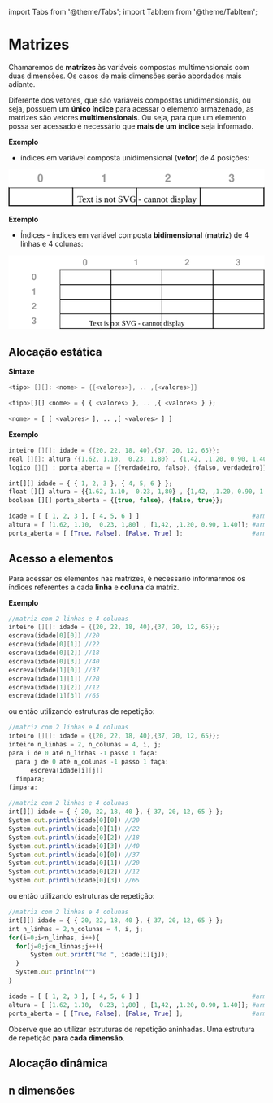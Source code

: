 import Tabs from '@theme/Tabs';
import TabItem from '@theme/TabItem';

# Matrizes

Chamaremos de **matrizes** às variáveis compostas multimensionais com duas dimensões. Os casos de mais dimensões serão abordados mais adiante.

Diferente dos vetores, que são variáveis compostas unidimensionais, ou seja, possuem um **único índice** para acessar o elemento armazenado, as matrizes são vetores **multimensionais**. Ou seja, para que um elemento possa ser acessado é necessário que **mais de um índice** seja informado.



**Exemplo**
- índices em variável composta unidimensional (**vetor**) de 4 posições:

![Matrizes](imagens/vetores.drawio.svg)


**Exemplo**
- Índices - índices em variável composta **bidimensional** (**matriz**) de 4 linhas e 4 colunas:

![Matrizes](imagens/matrizes.drawio.svg)

## Alocação estática

**Sintaxe**

<Tabs groupId='language'>
  <TabItem value="pseudocodigo" label="Pseudocódigo" default>

  ```c
  <tipo> [][]: <nome> = {{<valores>}, .. ,{<valores>}}
  ```

  </TabItem>
  <TabItem value="java" label="Java">

  ```javascript
  <tipo>[][] <nome> = { { <valores> }, .. ,{ <valores> } };
  ```

  </TabItem>
  <TabItem value="python" label="Python">

  ```python
  <nome> = [ [ <valores> ], .. ,[ <valores> ] ]
  ```

  </TabItem>
</Tabs>

**Exemplo**

<Tabs groupId='language'>
  <TabItem value="pseudocodigo" label="Pseudocódigo" default>

  ```c
  inteiro [][]: idade = {{20, 22, 18, 40},{37, 20, 12, 65}};                  //armazena informações de idade de 2 grupos com 4 pessoas cada grupo
  real [][]: altura {{1.62, 1.10,  0.23, 1,80} , {1,42, ,1.20, 0.90, 1.40} }; //armazena informações da altura de 2 grupos com 4 pessoas cada grupo
  logico [][] : porta_aberta = {{verdadeiro, falso}, {falso, verdadeiro}};    //armazena informações sobre portas em 2 andares
  ```

  </TabItem>
  <TabItem value="java" label="Java">

  ```javascript
  int[][] idade = { { 1, 2, 3 }, { 4, 5, 6 } };                                 //armazena informações de idade de 2 grupos com 4 pessoas cada grupo
  float [][] altura = {{1.62, 1.10,  0.23, 1,80} , {1,42, ,1.20, 0.90, 1.40} }; //armazena informações da altura de 2 grupos com 4 pessoas cada grupo
  boolean [][] porta_aberta = {{true, false}, {false, true}};                   //armazena informações sobre portas em 2 andares
  ```

  </TabItem>
  <TabItem value="python" label="Python">

  ```python
  idade = [ [ 1, 2, 3 ], [ 4, 5, 6 ] ]                               #armazena informações de idade de 2 grupos com 4 pessoas cada grupo
  altura = [ [1.62, 1.10,  0.23, 1,80] , [1,42, ,1.20, 0.90, 1.40]]; #armazena informações da altura de 2 grupos com 4 pessoas cada grupo
  porta_aberta = [ [True, False], [False, True] ];                   #armazena informações sobre portas em 2 andares
  
  ```

  </TabItem>
</Tabs>

## Acesso a elementos

Para acessar os elementos nas matrizes, é necessário informarmos os índices referentes a cada **linha** e **coluna** da matriz.

**Exemplo**

<Tabs groupId='language'>
  <TabItem value="pseudocodigo" label="Pseudocódigo" default>

  ```c
  //matriz com 2 linhas e 4 colunas
  inteiro [][]: idade = {{20, 22, 18, 40},{37, 20, 12, 65}};
  escreva(idade[0][0]) //20
  escreva(idade[0][1]) //22
  escreva(idade[0][2]) //18
  escreva(idade[0][3]) //40
  escreva(idade[1][0]) //37
  escreva(idade[1][1]) //20
  escreva(idade[1][2]) //12
  escreva(idade[1][3]) //65
  ```

  ou então utilizando estruturas de repetição:
  ```c
  //matriz com 2 linhas e 4 colunas
  inteiro [][]: idade = {{20, 22, 18, 40},{37, 20, 12, 65}};
  inteiro n_linhas = 2, n_colunas = 4, i, j;
  para i de 0 até n_linhas -1 passo 1 faça:
    para j de 0 até n_colunas -1 passo 1 faça:
        escreva(idade[i][j])
    fimpara;
  fimpara;
  ```

  </TabItem>
  <TabItem value="java" label="Java">

  ```javascript
  //matriz com 2 linhas e 4 colunas
  int[][] idade = { { 20, 22, 18, 40 }, { 37, 20, 12, 65 } };
  System.out.println(idade[0][0]) //20
  System.out.println(idade[0][1]) //22
  System.out.println(idade[0][2]) //18
  System.out.println(idade[0][3]) //40
  System.out.println(idade[0][0]) //37
  System.out.println(idade[0][1]) //20
  System.out.println(idade[0][2]) //12
  System.out.println(idade[0][3]) //65
  ```

  ou então utilizando estruturas de repetição:
  ```javascript
  //matriz com 2 linhas e 4 colunas
  int[][] idade = { { 20, 22, 18, 40 }, { 37, 20, 12, 65 } };
  int n_linhas = 2,n_colunas = 4, i, j;
  for(i=0;i<n_linhas, i++){
    for(j=0;j<n_linhas;j++){
        System.out.printf("%d ", idade[i][j]);
    }
    System.out.println("")
  }
  ```
  

  </TabItem>
  <TabItem value="python" label="Python">

  ```python
  idade = [ [ 1, 2, 3 ], [ 4, 5, 6 ] ]                               #armazena informações de idade de 2 grupos com 4 pessoas cada grupo
  altura = [ [1.62, 1.10,  0.23, 1,80] , [1,42, ,1.20, 0.90, 1.40]]; #armazena informações da altura de 2 grupos com 4 pessoas cada grupo
  porta_aberta = [ [True, False], [False, True] ];                   #armazena informações sobre portas em 2 andares
  ```

  </TabItem>
</Tabs>

Observe que ao utilizar estruturas de repetição aninhadas. Uma estrutura de repetição **para cada dimensão**.



## Alocação dinâmica

## n dimensões